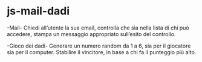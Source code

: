 # js-mail-dadi
-Mail-
Chiedi all’utente la sua email,
controlla che sia nella lista di chi può accedere,
stampa un messaggio appropriato sull’esito del controllo.

-Gioco dei dadi-
Generare un numero random da 1 a 6, sia per il giocatore sia per il computer.
Stabilire il vincitore, in base a chi fa il punteggio più alto.
